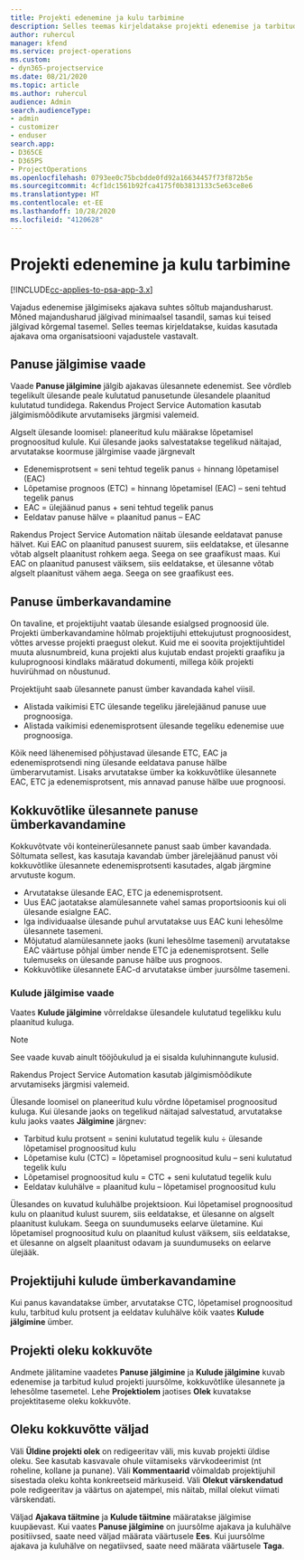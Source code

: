 ```yaml
---
title: Projekti edenemine ja kulu tarbimine
description: Selles teemas kirjeldatakse projekti edenemise ja tarbitud kulude jälgimist.
author: ruhercul
manager: kfend
ms.service: project-operations
ms.custom:
- dyn365-projectservice
ms.date: 08/21/2020
ms.topic: article
ms.author: ruhercul
audience: Admin
search.audienceType:
- admin
- customizer
- enduser
search.app:
- D365CE
- D365PS
- ProjectOperations
ms.openlocfilehash: 0793ee0c75bcbdde0fd92a16634457f73f872b5e
ms.sourcegitcommit: 4cf1dc1561b92fca4175f0b3813133c5e63ce8e6
ms.translationtype: HT
ms.contentlocale: et-EE
ms.lasthandoff: 10/28/2020
ms.locfileid: "4120628"
---
```

# <a name="project-progress-and-cost-consumption"></a>Projekti edenemine ja kulu tarbimine

[!INCLUDE[cc-applies-to-psa-app-3.x](../includes/cc-applies-to-psa-app-3x.md)]

Vajadus edenemise jälgimiseks ajakava suhtes sõltub majandusharust. Mõned majandusharud jälgivad minimaalsel tasandil, samas kui teised jälgivad kõrgemal tasemel. Selles teemas kirjeldatakse, kuidas kasutada ajakava oma organisatsiooni vajadustele vastavalt.

## <a name="effort-tracking-view"></a>Panuse jälgimise vaade

Vaade **Panuse jälgimine** jälgib ajakavas ülesannete edenemist. See võrdleb tegelikult ülesande peale kulutatud panusetunde ülesandele plaanitud kulutatud tundidega. Rakendus Project Service Automation kasutab jälgimismõõdikute arvutamiseks järgmisi valemeid.

Algselt ülesande loomisel: planeeritud kulu määrakse lõpetamisel prognoositud kulule. Kui ülesande jaoks salvestatakse tegelikud näitajad, arvutatakse koormuse jälrgimise vaade järgnevalt

- Edenemisprotsent = seni tehtud tegelik panus ÷ hinnang lõpetamisel (EAC) 
- Lõpetamise prognoos (ETC) = hinnang lõpetamisel (EAC) – seni tehtud tegelik panus 
- EAC = ülejäänud panus + seni tehtud tegelik panus 
- Eeldatav panuse hälve = plaanitud panus – EAC

Rakendus Project Service Automation näitab ülesande eeldatavat panuse hälvet. Kui EAC on plaanitud panusest suurem, siis eeldatakse, et ülesanne võtab algselt plaanitust rohkem aega. Seega on see graafikust maas. Kui EAC on plaanitud panusest väiksem, siis eeldatakse, et ülesanne võtab algselt plaanitust vähem aega. Seega on see graafikust ees.

## <a name="reprojecting-effort"></a>Panuse ümberkavandamine

On tavaline, et projektijuht vaatab ülesande esialgsed prognoosid üle. Projekti ümberkavandamine hõlmab projektijuhi ettekujutust prognoosidest, võttes arvesse projekti praegust olekut. Kuid me ei soovita projektijuhtidel muuta alusnumbreid, kuna projekti alus kujutab endast projekti graafiku ja kuluprognoosi kindlaks määratud dokumenti, millega kõik projekti huvirühmad on nõustunud.

Projektijuht saab ülesannete panust ümber kavandada kahel viisil.

- Alistada vaikimisi ETC ülesande tegeliku järelejäänud panuse uue prognoosiga. 
- Alistada vaikimisi edenemisprotsent ülesande tegeliku edenemise uue prognoosiga.

Kõik need lähenemised põhjustavad ülesande ETC, EAC ja edenemisprotsendi ning ülesande eeldatava panuse hälbe ümberarvutamist. Lisaks arvutatakse ümber ka kokkuvõtlike ülesannete EAC, ETC ja edenemisprotsent, mis annavad panuse hälbe uue prognoosi.

## <a name="reprojection-of-effort-on-summary-tasks"></a>Kokkuvõtlike ülesannete panuse ümberkavandamine

Kokkuvõtvate või konteinerülesannete panust saab ümber kavandada. Sõltumata sellest, kas kasutaja kavandab ümber järelejäänud panust või kokkuvõtlike ülesannete edenemisprotsenti kasutades, algab järgmine arvutuste kogum.

- Arvutatakse ülesande EAC, ETC ja edenemisprotsent.
- Uus EAC jaotatakse alamülesannete vahel samas proportsioonis kui oli ülesande esialgne EAC.
- Iga individuaalse ülesande puhul arvutatakse uus EAC kuni lehesõlme ülesannete tasemeni. 
- Mõjutatud alamülesannete jaoks (kuni lehesõlme tasemeni) arvutatakse EAC väärtuse põhjal ümber nende ETC ja edenemisprotsent. Selle tulemuseks on ülesande panuse hälbe uus prognoos. 
- Kokkuvõtlike ülesannete EAC-d arvutatakse ümber juursõlme tasemeni.

### <a name="cost-tracking-view"></a>Kulude jälgimise vaade 

Vaates **Kulude jälgimine** võrreldakse ülesandele kulutatud tegelikku kulu plaanitud kuluga. 

> [!NOTE]
> See vaade kuvab ainult tööjõukulud ja ei sisalda kuluhinnangute kulusid. 

Rakendus Project Service Automation kasutab jälgimismõõdikute arvutamiseks järgmisi valemeid.

Ülesande loomisel on planeeritud kulu võrdne lõpetamisel prognoositud kuluga. Kui ülesande jaoks on tegelikud näitajad salvestatud, arvutatakse kulu jaoks vaates **Jälgimine** järgnev:

 - Tarbitud kulu protsent = senini kulutatud tegelik kulu ÷ ülesande lõpetamisel prognoositud kulu
 - Lõpetamise kulu (CTC) = lõpetamisel prognoositud kulu – seni kulutatud tegelik kulu
 - Lõpetamisel prognoositud kulu = CTC + seni kulutatud tegelik kulu
 - Eeldatav kuluhälve = plaanitud kulu – lõpetamisel prognoositud kulu

Ülesandes on kuvatud kuluhälbe projektsioon. Kui lõpetamisel prognoositud kulu on plaanitud kulust suurem, siis eeldatakse, et ülesanne on algselt plaanitust kulukam. Seega on suundumuseks eelarve ületamine. Kui lõpetamisel prognoositud kulu on plaanitud kulust väiksem, siis eeldatakse, et ülesanne on algselt plaanitust odavam ja suundumuseks on eelarve ülejääk.

## <a name="project-managers-reprojection-of-cost"></a>Projektijuhi kulude ümberkavandamine

Kui panus kavandatakse ümber, arvutatakse CTC, lõpetamisel prognoositud kulu, tarbitud kulu protsent ja eeldatav kuluhälve kõik vaates **Kulude jälgimine** ümber.

## <a name="project-status-summary"></a>Projekti oleku kokkuvõte

Andmete jälitamine vaadetes **Panuse jälgimine** ja **Kulude jälgimine** kuvab edenemise ja tarbitud kulud projekti juursõlme, kokkuvõtlike ülesannete ja lehesõlme tasemetel. Lehe **Projektiolem** jaotises **Olek** kuvatakse projektitaseme oleku kokkuvõte.

## <a name="status-summary-fields"></a>Oleku kokkuvõtte väljad

Väli **Üldine projekti olek** on redigeeritav väli, mis kuvab projekti üldise oleku. See kasutab kasvavale ohule viitamiseks värvkodeerimist (nt roheline, kollane ja punane). Väli **Kommentaarid** võimaldab projektijuhil sisestada oleku kohta konkreetseid märkuseid. Väli **Olekut värskendatud** pole redigeeritav ja väärtus on ajatempel, mis näitab, millal olekut viimati värskendati.

Väljad **Ajakava täitmine** ja **Kulude täitmine** määratakse jälgimise kuupäevast. Kui vaates **Panuse jälgimine** on juursõlme ajakava ja kuluhälve positiivsed, saate need väljad määrata väärtusele **Ees**. Kui juursõlme ajakava ja kuluhälve on negatiivsed, saate need määrata väärtusele **Taga**.
